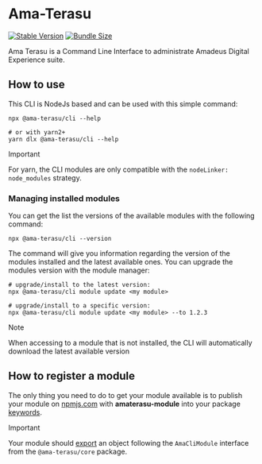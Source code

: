 # Ama-Terasu

[![Stable Version](https://img.shields.io/npm/v/@ama-terasu/cli?style=for-the-badge)](https://www.npmjs.com/package/@ama-terasu/cli)
[![Bundle Size](https://img.shields.io/bundlephobia/min/@ama-terasu/cli?color=green&style=for-the-badge)](https://www.npmjs.com/package/@ama-terasu/cli)

Ama Terasu is a Command Line Interface to administrate Amadeus Digital Experience suite.

## How to use

This CLI is NodeJs based and can be used with this simple command:

```shell
npx @ama-terasu/cli --help

# or with yarn2+
yarn dlx @ama-terasu/cli --help
```

> [!IMPORTANT]
> For yarn, the CLI modules are only compatible with the `nodeLinker: node_modules` strategy.

### Managing installed modules

You can get the list the versions of the available modules with the following command:

```shell
npx @ama-terasu/cli --version
```

The command will give you information regarding the version of the modules installed and the latest available ones.
You can upgrade the modules version with the module manager:

```shell
# upgrade/install to the latest version:
npx @ama-terasu/cli module update <my module>

# upgrade/install to a specific version:
npx @ama-terasu/cli module update <my module> --to 1.2.3
```

> [!NOTE]
> When accessing to a module that is not installed, the CLI will automatically download the latest available version

## How to register a module

The only thing you need to do to get your module available is to publish your module on [npmjs.com](https://www.npmjs.com/) with **amaterasu-module** into your package [keywords](https://docs.npmjs.com/cli/v9/configuring-npm/package-json#keywords).

> [!IMPORTANT]
> Your module should [export](https://nodejs.org/api/modules.html#moduleexports) an object following the `AmaCliModule` interface from the `@ama-terasu/core` package.
